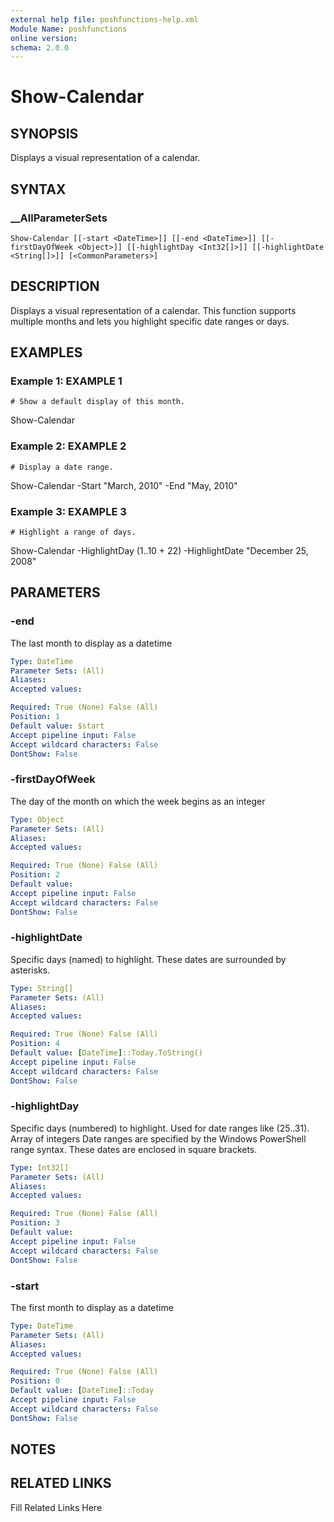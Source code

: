 ```yaml
---
external help file: poshfunctions-help.xml
Module Name: poshfunctions
online version: 
schema: 2.0.0
---
```


# Show-Calendar

## SYNOPSIS

Displays a visual representation of a calendar.

## SYNTAX

### __AllParameterSets

```
Show-Calendar [[-start <DateTime>]] [[-end <DateTime>]] [[-firstDayOfWeek <Object>]] [[-highlightDay <Int32[]>]] [[-highlightDate <String[]>]] [<CommonParameters>]
```

## DESCRIPTION

Displays a visual representation of a calendar.
This function supports multiple months and lets you highlight specific date ranges or days.


## EXAMPLES

### Example 1: EXAMPLE 1

```
# Show a default display of this month.
```

Show-Calendar





### Example 2: EXAMPLE 2

```
# Display a date range.
```

Show-Calendar -Start "March, 2010" -End "May, 2010"





### Example 3: EXAMPLE 3

```
# Highlight a range of days.
```

Show-Calendar -HighlightDay (1..10 + 22) -HighlightDate "December 25, 2008"






## PARAMETERS

### -end

The last month to display as a datetime

```yaml
Type: DateTime
Parameter Sets: (All)
Aliases: 
Accepted values: 

Required: True (None) False (All)
Position: 1
Default value: $start
Accept pipeline input: False
Accept wildcard characters: False
DontShow: False
```

### -firstDayOfWeek

The day of the month on which the week begins as an integer

```yaml
Type: Object
Parameter Sets: (All)
Aliases: 
Accepted values: 

Required: True (None) False (All)
Position: 2
Default value: 
Accept pipeline input: False
Accept wildcard characters: False
DontShow: False
```

### -highlightDate

Specific days (named) to highlight.
These dates are surrounded by asterisks.

```yaml
Type: String[]
Parameter Sets: (All)
Aliases: 
Accepted values: 

Required: True (None) False (All)
Position: 4
Default value: [DateTime]::Today.ToString()
Accept pipeline input: False
Accept wildcard characters: False
DontShow: False
```

### -highlightDay

Specific days (numbered) to highlight.
Used for date ranges like (25..31).
Array of integers
Date ranges are specified by the Windows PowerShell range syntax.
These dates are
enclosed in square brackets.

```yaml
Type: Int32[]
Parameter Sets: (All)
Aliases: 
Accepted values: 

Required: True (None) False (All)
Position: 3
Default value: 
Accept pipeline input: False
Accept wildcard characters: False
DontShow: False
```

### -start

The first month to display as a datetime

```yaml
Type: DateTime
Parameter Sets: (All)
Aliases: 
Accepted values: 

Required: True (None) False (All)
Position: 0
Default value: [DateTime]::Today
Accept pipeline input: False
Accept wildcard characters: False
DontShow: False
```

## NOTES



## RELATED LINKS

Fill Related Links Here

